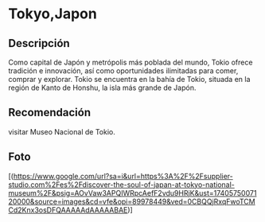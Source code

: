 # Tokyo,Japon

## Descripción
Como capital de Japón y metrópolis más poblada del mundo, Tokio ofrece tradición e innovación, así como oportunidades ilimitadas para comer, comprar y explorar. Tokio se encuentra en la bahía de Tokio, situada en la región de Kanto de Honshu, la isla más grande de Japón.

## Recomendación
visitar Museo Nacional de Tokio.

## Foto
[(https://www.google.com/url?sa=i&url=https%3A%2F%2Fsupplier-studio.com%2Fes%2Fdiscover-the-soul-of-japan-at-tokyo-national-museum%2F&psig=AOvVaw3APQIWRpcAefF2vdu9HRjK&ust=1740575007120000&source=images&cd=vfe&opi=89978449&ved=0CBQQjRxqFwoTCMCd2Knx3osDFQAAAAAdAAAAABAE)]


